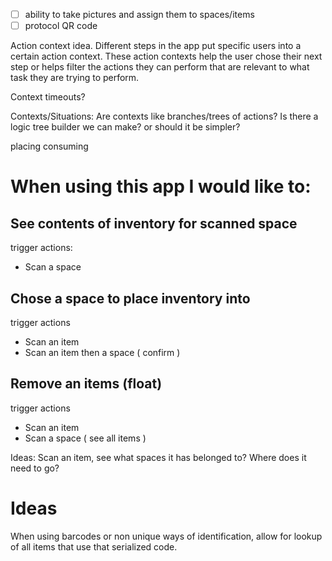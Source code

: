 - [ ] ability to take pictures and assign them to spaces/items
- [ ] protocol QR code

Action context idea.
Different steps in the app put specific users into a certain action context.
These action contexts help the user chose their next step or helps filter the actions they can perform that are relevant to what task they are trying to perform.

Context timeouts?

Contexts/Situations:
Are contexts like branches/trees of actions? Is there a logic tree builder we can make? or should it be simpler?

placing
consuming

# When using this app I would like to:

## See contents of inventory for scanned space
trigger actions:
* Scan a space

## Chose a space to place inventory into
trigger actions
* Scan an item
* Scan an item then a space ( confirm )

## Remove an items (float)
trigger actions
* Scan an item
* Scan a space ( see all items )

Ideas:
Scan an item, see what spaces it has belonged to? Where does it need to go?


# Ideas
When using barcodes or non unique ways of identification, allow for lookup of all items that use that serialized code. 
